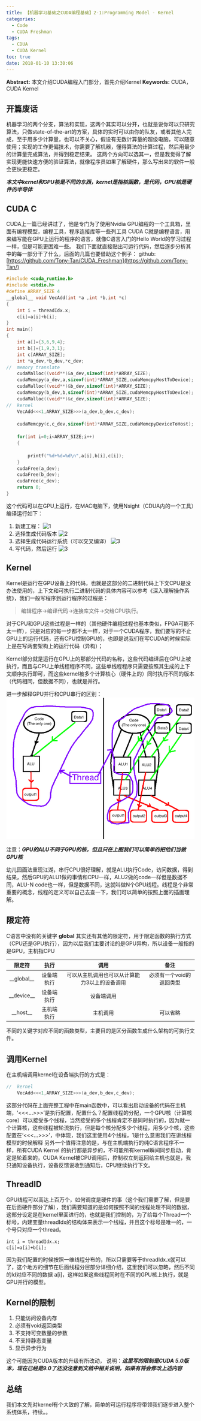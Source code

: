 ```yaml
---
title: 【机器学习基础之CUDA编程基础】2-1:Programming Model - Kernel
categories:
  - Code
  - CUDA Freshman
tags:
  - CDUA
  - CUDA Kernel
toc: true
date: 2018-01-10 13:30:06
---
```


**Abstract:** 本文介绍CUDA编程入门部分，首先介绍Kernel
**Keywords:** CUDA，CUDA Kernel

<!--more-->
## 开篇废话
机器学习的两个分支，算法和实现，这两个其实可以分开，也就是说你可以只研究算法，只做state-of-the-art的方案，具体的实时可以由你的队友，或者其他人完成，至于用多少计算量，也可以不关心，假设有无数计算量的超级电脑，可以随意使用；实现的工作更偏技术，你需要了解机器，懂得算法的计算过程，然后用最少的计算量完成算法，并得到稳定结果。
这两个方向可以选其一，但是我觉得了解实现更能快速方便的验证算法，就像程序员如果了解硬件，那么写出来的软件一般会更快更稳定。

***本文中kernel和GPU核是不同的东西，kernel是指核函数，是代码，GPU核是硬件的半导体***

## CUDA C
CUDA上一篇已经讲过了，他是专门为了使用Nvidia GPU编程的一个工具箱，里面有编程模型，编程工具，程序连接库等一些列工具
CUDA C就是编程语言，用来编写能在GPU上运行的程序的语言，就像C语言入门的Hello World的学习过程一样，但是可能更困难一些。
我们下面就直接贴出可运行代码，然后逐步分析其中的每一部分干了什么，后面的几篇也要借助这个例子：
github:[https://github.com/Tony-Tan/CUDA_Freshman](https://github.com/Tony-Tan/)
```C++
#include <cuda_runtime.h>
#include <stdio.h>
#define ARRAY_SIZE 4
__global__ void VecAdd(int *a ,int *b,int *c)
{
	int i = threadIdx.x;
	c[i]=a[i]+b[i];
}
int main()
{
	int a[]={3,6,9,4};
	int b[]={1,9,3,1};
	int c[ARRAY_SIZE];
	int *a_dev,*b_dev,*c_dev;
//	memory translate
	cudaMalloc((void**)&a_dev,sizeof(int)*ARRAY_SIZE);
	cudaMemcpy(a_dev,a,sizeof(int)*ARRAY_SIZE,cudaMemcpyHostToDevice);
	cudaMalloc((void**)&b_dev,sizeof(int)*ARRAY_SIZE);
	cudaMemcpy(b_dev,b,sizeof(int)*ARRAY_SIZE,cudaMemcpyHostToDevice);
	cudaMalloc((void**)&c_dev,sizeof(int)*ARRAY_SIZE);
//	kernel
	VecAdd<<<1,ARRAY_SIZE>>>(a_dev,b_dev,c_dev);

	cudaMemcpy(c,c_dev,sizeof(int)*ARRAY_SIZE,cudaMemcpyDeviceToHost);

	for(int i=0;i<ARRAY_SIZE;i++)
	{

		printf("%d+%d=%d\n",a[i],b[i],c[i]);
	}
	cudaFree(a_dev);
	cudaFree(b_dev);
	cudaFree(c_dev);
	return 0;
}
```

这个代码可以在GPU上运行，在MAC电脑下，使用Nsight（CDUA内的一个工具）编译运行如下：
1. 新建工程：
![1](https://raw.githubusercontent.com/Tony-Tan/CUDA_Freshman/master/1-1-Kernel/屏幕快照%202018-01-09%20下午2.41.35.png)
2. 选择生成代码版本
![2](https://raw.githubusercontent.com/Tony-Tan/CUDA_Freshman/master/1-1-Kernel/屏幕快照%202018-01-09%20下午2.41.39.png)
3. 选择生成代码运行系统（可以交叉编译）
![3](https://raw.githubusercontent.com/Tony-Tan/CUDA_Freshman/master/1-1-Kernel/屏幕快照%202018-01-09%20下午2.43.26.png)
4. 写代码，然后运行
![3](https://raw.githubusercontent.com/Tony-Tan/CUDA_Freshman/master/1-1-Kernel/屏幕快照%202018-01-09%20下午3.12.10.png)


## Kernel

Kernel是运行在GPU设备上的代码，也就是这部分的二进制代码上下文CPU是没办法使用的，上下文和可执行二进制代码的具体内容可以参考《深入理解操作系统》，我们一般写程序到运行程序的过程是：
> 编辑程序->编译代码->连接库文件->交给CPU执行。

对于CPU和GPU这些过程是一样的（其他硬件编程过程也基本类似，FPGA可能不太一样），只是对应的每一步都不太一样，对于一个CUDA程序，我们要写的不止GPU上的运行代码，还有CPU控制GPU的，也即是说我们在写CUDA的时候实际上是在写两套架构上的运行代码（异构）；

Kernel部分就是运行在GPU上的那部分代码的名称，这些代码编译后在GPU上被执行，而且与CPU上单线程程序不同，这些单线程程序只需要按照其生成的上下文顺序执行即可，而这些kernel被多个计算核心（硬件上的）同时执行不同的版本（代码相同，但数据不同），也就是并行。

进一步解释GPU并行和CPU串行的区别：
![cpuvsgpu](Code-CUDA-2-1-Programming-Model-Kernel/multi-thread.png)

注意：***GPU的ALU不同于GPU的核，但且只在上图我们可以简单的把他们当做GPU核***

幼儿园画法重现江湖，串行CPU很好理解，就是ALU执行Code，访问数据，得到结果，然后GPU的ALU1做的事情和CPU一样，ALU2做的code一样但是数据不同，ALU-N code也一样，但是数据不同，这就叫做N个GPU线程。线程是个非常重要的概念，线程的定义可以自己去查一下，我们可以简单的按照上面的插画理解。
## 限定符
C语言中没有的关键字 __global__ 其实还有其他的限定符，用于限定函数的执行方式（CPU还是GPU执行），因为以后我们主要讨论的是GPU异构，所以设备一般指的是GPU，主机指CPU

|     限定符     |     执行     |                     调用                      |           备注           |
|:--------------:|:------------:|:---------------------------------------------:|:------------------------:|
| \_\_global\_\_ | 设备端执行 | 可以从主机调用也可以从计算能力3以上的设备调用 | 必须有一个void的返回类型 |
| \_\_device\_\_ | 设备端执行 |设备端调用||
|  \_\_host\_\_  |  主机端执行  |主机调用|可以省略|


不同的关键字对应不同的函数类型，主要目的是区分函数生成什么架构的可执行文件。

## 调用Kernel

在主机端调用kernel在设备端执行的方式是：
```C++
//	kernel
	VecAdd<<<1,ARRAY_SIZE>>>(a_dev,b_dev,c_dev);
```
这部分代码在上面完整工程中在main函数中，可以看出启动设备的代码在主机端，‘<<<...>>>’是执行配置，配置什么？配置线程的分配，一个GPU核（计算核core）可以接受多个线程，当然接受的多个线程肯定不是同时执行的，因为就一个计算核，这些线程被轮流执行，但是每个核分配多少个线程，用多少个核，这些配置在‘<<<...>>>’，中体现，我们这里使用4个线程，1是什么意思我们在讲线程模型的时候解释
另外一个值得注意的是，与在主机端执行的纯C语言程序不一样，所有CUDA Kernel 的执行都是异步的，不可能所有kernel瞬间同步启动，肯定是轮着来的，CUDA Kernel被CPU调用后，控制权立刻返回给主机也就是，我只通知设备执行，设备反馈说收到通知后，CPU继续执行下文。
## ThreadID

GPU线程可以高达上百万个，如何调度是硬件的事（这个我们需要了解，但是要在后面硬件部分了解），我们需要知道的是如何按照不同的线程处理不同的数据，这部分设定是在kernel里面进行的，也就是我们控制的，为了给每个Thread一个标号，内建变量threadIdx的结构体来表示一个线程，并且这个标号是唯一的，一个号只对应一个thread。

```
int i = threadIdx.x;
c[i]=a[i]+b[i];
```
因为我们配置的时候按照一维线程分布的，所以只需要等于threadIdx.x就可以了，这个地方的细节在后面线程分层部分详细介绍，这里我们可以忽略，然后不同的Id对应不同的数据 a[i]，这样如果这些线程同时在不同的GPU核上执行，就是GPU并行的模型。

## Kernel的限制

1. 只能访问设备内存
2. 必须有void返回类型
3. 不支持可变数量的参数
4. 不支持静态变量
5. 显示异步行为

这个可能因为CUDA版本的升级有所改动，
说明：***这里写的限制是CUDA 5.0版本，现在已经是9.0了还没注意到文档中相关说明，如果有将会修改上述内容***

## 总结
我们本文先对kernel有个大致的了解，简单的可运行程序将带领我们逐步进入整个系统体系，待续。。
